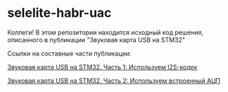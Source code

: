 # selelite-habr-uac
Коллеги! В этом репозитории находится исходный код решения, описанного в публикации "Звуковая карта USB на STM32"

Ссылки на составные части публикации:

<a href="https://habr.com/ru/company/ruvds/blog/694512/">Звуковая карта USB на STM32. Часть 1: Используем I2S-кодек</a>

<a href="https://habr.com/ru/company/ruvds/blog/694640/">Звуковая карта USB на STM32. Часть 2: Используем встроенный АЦП</a>
